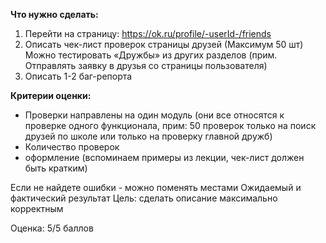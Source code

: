 **Что нужно сделать:**
1. Перейти на страницу: https://ok.ru/profile/-userId-/friends
2. Описать чек-лист проверок страницы друзей (Максимум 50 шт) Можно тестировать «Дружбы» из других разделов (прим. Отправлять заявку в друзья со страницы пользователя)
3. Описать 1-2 баг-репорта

**Критерии оценки:**
- Проверки направлены на один модуль
(они все относятся к проверке одного функционала, прим: 50 проверок только на поиск друзей по школе или только на проверку главной дружб)
- Количество проверок
- оформление
(вспоминаем примеры из лекции, чек-лист должен быть кратким)

Если не найдете ошибки - можно поменять местами Ожидаемый и фактический результат
Цель: сделать описание максимально корректным

Оценка: 5/5 баллов
